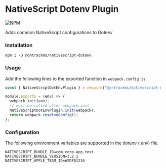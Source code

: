 # NativeScript Dotenv Plugin
[![NPM](https://img.shields.io/npm/v/%40ontrackms%2Fnativescript-dotenv)][0]

Adds common NativeScript configurations to Dotenv

### Installation

`npm i -D @ontrackms/nativescript-dotenv`

### Usage
Add the following lines to the exported function in `webpack.config.js`

```javascript
const { NativeScriptDotEnvPlugin } = require("@ontrackms/nativescript-dotenv");

module.exports = (env) => {
  webpack.init(env);
  // must be called after webpack.init
  NativeScriptDotEnvPlugin.init(webpack);
  return webpack.resolveConfig();
};
```

### Configuration
The following environment variables are supported in the dotenv (.env) file.

[0]: https://www.npmjs.com/package/@ontrackms/nativescript-dotenv

```.env
NATIVESCRIPT_BUNDLE_ID=com.corp.app.test
NATIVESCRIPT_BUNDLE_VERSION=3.2.1
NATIVESCRIPT_APPLE_TEAM_ID=ASDFG1234
```
